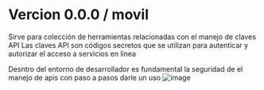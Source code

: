 # Vercion 0.0.0 / movil 

Sirve para colección de herramientas relacionadas con el manejo de claves API 
Las claves API son códigos secretos que se utilizan para autenticar y autorizar el acceso a servicios en línea

Desntro del entorno de desarrollador es fundamental la seguridad de el manejo de apis con paso a pasos darle un uso
![image](https://github.com/AvastrOficial/ToolApiKeys/assets/91764815/03e5f53c-a3ee-40a4-b5e2-f79e1e52daab)
